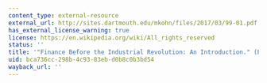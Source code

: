 ```yaml
---
content_type: external-resource
external_url: http://sites.dartmouth.edu/mkohn/files/2017/03/99-01.pdf
has_external_license_warning: true
license: https://en.wikipedia.org/wiki/All_rights_reserved
status: ''
title: '"Finance Before the Industrial Revolution: An Introduction." (PDF)'
uid: bca736cc-298b-4c93-83eb-d0b8c0b3bd54
wayback_url: ''
---
```

